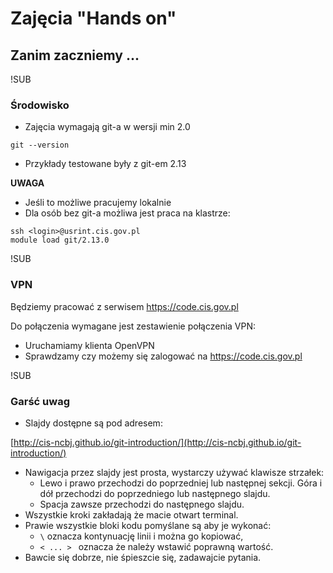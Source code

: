 # Zajęcia "Hands on"
## Zanim zaczniemy ...

!SUB
### Środowisko

* Zajęcia wymagają git-a w wersji min 2.0

```
git --version
```

* Przykłady testowane były z git-em 2.13

**UWAGA**
* Jeśli to możliwe pracujemy lokalnie
* Dla osób bez git-a możliwa jest praca na klastrze:

```
ssh <login>@usrint.cis.gov.pl
module load git/2.13.0
```

!SUB
### VPN

Będziemy pracować z serwisem https://code.cis.gov.pl

Do połączenia wymagane jest zestawienie połączenia VPN:
* Uruchamiamy klienta OpenVPN
* Sprawdzamy czy możemy się zalogować na https://code.cis.gov.pl

!SUB
### Garść uwag
* Slajdy dostępne są pod adresem:

 [http://cis-ncbj.github.io/git-introduction/](http://cis-ncbj.github.io/git-introduction/)
* Nawigacja przez slajdy jest prosta, wystarczy używać klawisze strzałek:
  * Lewo i prawo przechodzi do poprzedniej lub następnej sekcji. Góra i dół przechodzi do poprzedniego lub następnego slajdu.
  * Spacja zawsze przechodzi do następnego slajdu.
* Wszystkie kroki zakładają że macie otwart terminal.
* Prawie wszystkie bloki kodu pomyślane są aby je wykonać:
  *  `\` oznacza kontynuację linii i można go kopiować,
  * `< ... > ` oznacza że należy wstawić poprawną wartość.
* Bawcie się dobrze, nie śpieszcie się, zadawajcie pytania.

